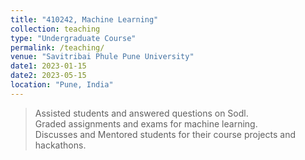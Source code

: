 ```yaml
---
title: "410242, Machine Learning"
collection: teaching
type: "Undergraduate Course"
permalink: /teaching/
venue: "Savitribai Phule Pune University"
date1: 2023-01-15
date2: 2023-05-15
location: "Pune, India"
---
```


>Assisted students and answered questions on Sodl.  
>Graded assignments and exams for machine learning.  
>Discusses and Mentored students for their course projects and hackathons. 
